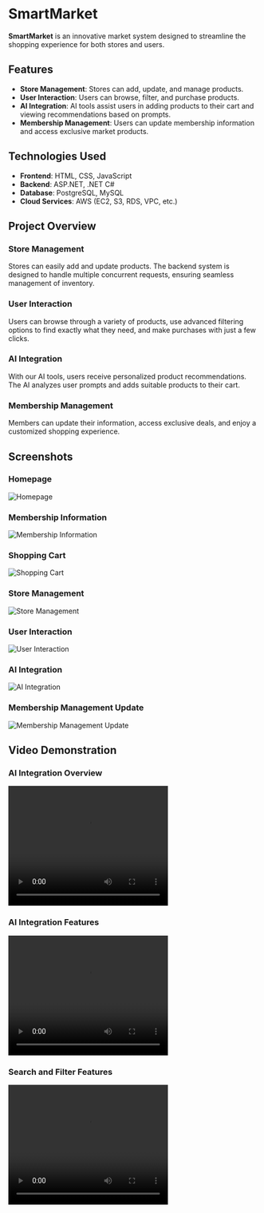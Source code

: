 # SmartMarket

**SmartMarket** is an innovative market system designed to streamline the shopping experience for both stores and users.

## Features
- **Store Management**: Stores can add, update, and manage products.
- **User Interaction**: Users can browse, filter, and purchase products.
- **AI Integration**: AI tools assist users in adding products to their cart and viewing recommendations based on prompts.
- **Membership Management**: Users can update membership information and access exclusive market products.

## Technologies Used
- **Frontend**: HTML, CSS, JavaScript
- **Backend**: ASP.NET, .NET C#
- **Database**: PostgreSQL, MySQL
- **Cloud Services**: AWS (EC2, S3, RDS, VPC, etc.)

## Project Overview

### Store Management
Stores can easily add and update products. The backend system is designed to handle multiple concurrent requests, ensuring seamless management of inventory.

### User Interaction
Users can browse through a variety of products, use advanced filtering options to find exactly what they need, and make purchases with just a few clicks.

### AI Integration
With our AI tools, users receive personalized product recommendations. The AI analyzes user prompts and adds suitable products to their cart.

### Membership Management
Members can update their information, access exclusive deals, and enjoy a customized shopping experience.

## Screenshots

### Homepage
![Homepage](images/img1.png)

### Membership Information
![Membership Information](images/img2.png)

### Shopping Cart
![Shopping Cart](images/img3.png)

### Store Management
![Store Management](images/img4.png)

### User Interaction
![User Interaction](images/img5.png)

### AI Integration
![AI Integration](images/img6.png)

### Membership Management Update
![Membership Management Update](images/img7.png)

## Video Demonstration

### AI Integration Overview
<video width="320" height="240" controls>
  <source src="videos/video1.mov" type="video/mp4">
  Your browser does not support the video tag.
</video>

### AI Integration Features
<video width="320" height="240" controls>
  <source src="videos/video2.mov" type="video/mp4">
  Your browser does not support the video tag.
</video>

### Search and Filter Features
<video width="320" height="240" controls>
  <source src="videos/video3.mov" type="video/mp4">
  Your browser does not support the video tag.
</video>
